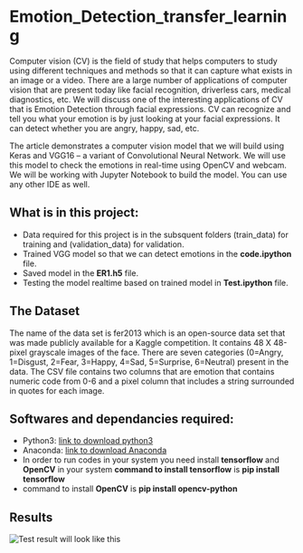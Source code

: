 # Emotion_Detection_transfer_learning
Computer vision (CV) is the field of study that helps computers to study using different techniques and methods so that it can capture what exists in an image or a video. There are a large number of applications of computer vision that are present today like facial recognition, driverless cars, medical diagnostics, etc. We will discuss one of the interesting applications of CV that is Emotion Detection through facial expressions. CV can recognize and tell you what your emotion is by just looking at your facial expressions. It can detect whether you are angry, happy, sad, etc.

The article demonstrates a computer vision model that we will build using Keras and VGG16 – a variant of Convolutional Neural Network. We will use this model to check the emotions in real-time using OpenCV and webcam. We will be working with Jupyter Notebook to build the model. You can use any other IDE as well.


## What is in this project:
   * Data required for this project is in the subsquent folders (train_data) for training and (validation_data) for validation.
   * Trained VGG model so that we can detect emotions in the **code.ipython** file.
   * Saved model in the **ER1.h5** file.
   * Testing the model realtime based on trained model in **Test.ipython** file.
   
## The Dataset
The name of the data set is fer2013 which is an open-source data set that was made publicly available for a Kaggle competition. It contains 48 X 48-pixel grayscale images of the face. There are seven categories (0=Angry, 1=Disgust, 2=Fear, 3=Happy, 4=Sad, 5=Surprise, 6=Neutral) present in the data. The CSV file contains two columns that are emotion that contains numeric code from 0-6 and a pixel column that includes a string surrounded in quotes for each image.

## Softwares and dependancies required:
   * Python3: [link to download python3](https://www.python.org/downloads/)
   * Anaconda: [link to download Anaconda](https://www.anaconda.com)
   * In order to run codes in your system you need install **tensorflow** and **OpenCV** in your system
           **command to install tensorflow** is **pip install tensorflow**
   * command to install **OpenCV** is **pip install opencv-python**     
   
## Results
![Test result will look like this](https://www.google.com/url?sa=i&url=https%3A%2F%2Ftowardsdatascience.com%2Fface-detection-recognition-and-emotion-detection-in-8-lines-of-code-b2ce32d4d5de&psig=AOvVaw2FCWo4Zw6FaObf6eWDbNKK&ust=1596639861508000&source=images&cd=vfe&ved=0CAIQjRxqFwoTCJD1t5PpgesCFQAAAAAdAAAAABAD)
   
           
           
  

